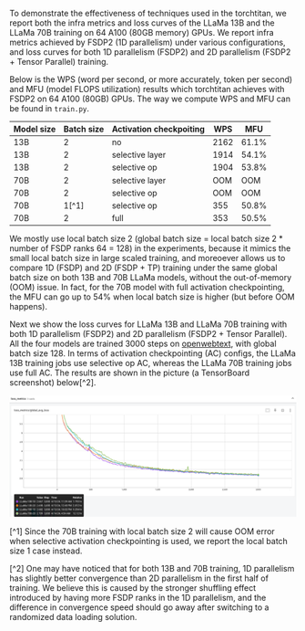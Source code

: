 To demonstrate the effectiveness of techniques used in the torchtitan, we report both the infra metrics and loss curves of the LLaMa 13B and the LLaMa 70B training on 64 A100 (80GB memory) GPUs. We report infra metrics achieved by FSDP2 (1D parallelism) under various configurations, and loss curves for both 1D parallelism (FSDP2) and 2D parallelism (FSDP2 + Tensor Parallel) training.

Below is the WPS (word per second, or more accurately, token per second) and MFU (model FLOPS utilization) results which torchtitan achieves with FSDP2 on 64 A100 (80GB) GPUs. The way we compute WPS and MFU can be found in `train.py`.

| Model size | Batch size | Activation checkpoiting | WPS | MFU |
| ----- | ----- | ----- | ----- | ----- |
| 13B | 2 | no | 2162 | 61.1%	|
| 13B | 2 | selective layer | 1914 | 54.1% |
| 13B | 2 | selective op | 1904 | 53.8% |
| 70B | 2 | selective layer | OOM | OOM |
| 70B | 2 | selective op | OOM | OOM |
| 70B | 1[^1] | selective op | 355 | 50.8% |
| 70B | 2 | full | 353 | 50.5% |

We mostly use local batch size 2 (global batch size = local batch size 2 * number of FSDP ranks 64  = 128) in the experiments, because it mimics the small local batch size in large scaled training, and moreoever allows us to compare 1D (FSDP) and 2D (FSDP + TP) training under the same global batch size on both 13B and 70B LLaMa models, without the out-of-memory (OOM) issue. In fact, for the 70B model with full activation checkpointing, the MFU can go up to 54% when local batch size is higher (but before OOM happens).

Next we show the loss curves for LLaMa 13B and LLaMa 70B training with both 1D parallelism (FSDP2) and 2D parallelism (FSDP2 + Tensor Parallel). All the four models are trained 3000 steps on [openwebtext](https://huggingface.co/datasets/Skylion007/openwebtext), with global batch size 128. In terms of activation checkpointing (AC) configs, the LLaMa 13B training jobs use selective op AC, whereas the LLaMa 70B training jobs use full AC. The results are shown in the picture (a TensorBoard screenshot) below[^2].

![image](/assets/images/loss_curves.png)

[^1] Since the 70B training with local batch size 2 will cause OOM error when selective activation checkpointing is used, we report the local batch size 1 case instead.

[^2] One may have noticed that for both 13B and 70B training, 1D parallelism has slightly better convergence than 2D parallelism in the first half of training. We believe this is caused by the stronger shuffling effect introduced by having more FSDP ranks in the 1D parallelism, and the difference in convergence speed should go away after switching to a randomized data loading solution.
